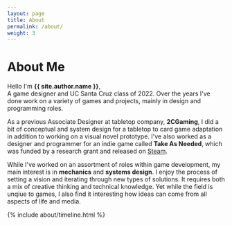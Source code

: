 ```yaml
---
layout: page
title: About
permalink: /about/
weight: 3
---
```


# **About Me**

Hello I'm **{{ site.author.name }}**,<br>
A game designer and UC Santa Cruz class of 2022. Over the years I've done work on a variety of games and projects, mainly in design and programming roles. <br>

As a previous Associate Designer at tabletop company, **2CGaming**, I did a bit of conceptual and system design for a tabletop to card game adaptation in addition to working on a visual novel prototype. I've also worked as a designer and programmer for an indie game called **Take As Needed**, which was funded by a research grant and released on [Steam](https://store.steampowered.com/app/1780110/Take_As_Needed/). <br>

While I've worked on an assortment of roles within game development, my main interest is in **mechanics** and **systems design**. I enjoy the process of setting a vision and iterating through new types of solutions. It requires both a mix of creative thinking and technical knowledge. Yet while the field is unqiue to games, I also find it interesting how ideas can come from all aspects of life and media.

<!---
<div class="row">
{% include about/skills.html title="Programming Skills" source=site.data.programming-skills %}
{% include about/skills.html title="Other Skills" source=site.data.other-skills %}
</div>
--->

<div class="row">
{% include about/timeline.html %}
</div>
